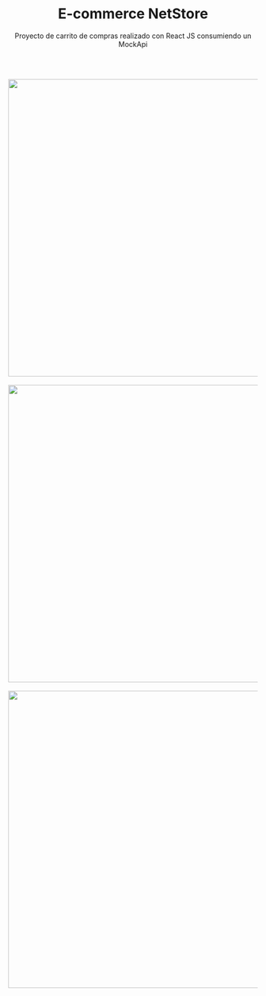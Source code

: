 <h1 align="center"> E-commerce NetStore</h2>
<p align="center"> Proyecto de carrito de compras realizado con React JS consumiendo un MockApi </p>
 
 </br> </br>

 <div align="center">
  <img 
    src="https://github.com/user-attachments/assets/28e55618-6b8f-4241-908f-0e501f31d0c0" 
    alt="streak stats"
    style="width: 1100px; height: 600px;"
  />
</div>
</br>
<div align="center">
  <img 
    src="https://github.com/user-attachments/assets/b5aeea29-0389-4553-8031-471105293fd8" 
    alt="streak stats"
    style="width: 1100px; height: 600px;"
  />
</div>
</br>
<div align="center">
    <img 
    src="https://github.com/user-attachments/assets/fdba2930-7d96-4643-b592-d70eac055b1c" 
    alt="streak stats"
    style="width: 1100px; height: 600px;"
  />
</div>
